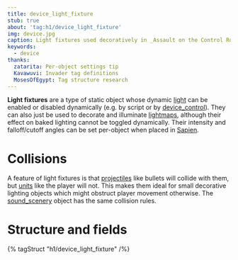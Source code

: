```yaml
---
title: device_light_fixture
stub: true
about: 'tag:h1/device_light_fixture'
img: device.jpg
caption: Light fixtures used decoratively in _Assault on the Control Room_
keywords:
  - device
thanks:
  zatarita: Per-object settings tip
  Kavawuvi: Invader tag definitions
  MosesOfEgypt: Tag structure research
---
```

**Light fixtures** are a type of static object whose dynamic [light](~) can be enabled or disabled dynamically (e.g. by script or by [device_control](~)). They can also just be used to decorate and illuminate [lightmaps](~lightmaps), although their effect on baked lighting cannot be toggled dynamically. Their intensity and falloff/cutoff angles can be set per-object when placed in [Sapien](~h1-sapien).

# Collisions
A feature of light fixtures is that [projectiles](~projectile) like bullets will collide with them, but [units](~unit) like the player will not. This makes them ideal for small decorative lighting objects which might obstruct player movement otherwise. The [sound_scenery](~) object has the same collision rules.

# Structure and fields

{% tagStruct "h1/device_light_fixture" /%}
